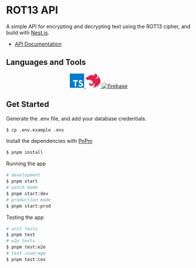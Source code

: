 # ROT13 API

A simple API for encrypting and decrypting text using the ROT13 cipher, and build with [Nest.js](https://nestjs.com/).

 - [API Documentation](https://nestjs-rot13.herokuapp.com/api/documentation)

## Languages and Tools

<div align="center">
  <a href="https://www.typescriptlang.org/" target="_blank" rel="noreferrer"> 
    <img src="https://raw.githubusercontent.com/devicons/devicon/master/icons/typescript/typescript-original.svg" alt="typescript" width="40" height="40"/> 
  </a>
  <a href="https://nestjs.com/" target="_blank" rel="noreferrer"> 
    <img src="https://raw.githubusercontent.com/devicons/devicon/master/icons/nestjs/nestjs-plain.svg" alt="nestjs" width="40" height="40"/> 
  </a>
  <a href="https://firebase.google.com/" target="_blank" rel="noreferrer"> 
    <img src="https://www.vectorlogo.zone/logos/firebase/firebase-icon.svg" alt="firebase" width="40" height="40"/> 
  </a>
</div>

## Get Started

Generate the .env file, and add your database credentials.

```bash
$ cp .env.example .env
```

Install the dependencies with [PnPm](https://pnpm.io/)

```bash
$ pnpm install
```

Running the app

```bash
# development
$ pnpm start
# watch mode
$ pnpm start:dev
# production mode
$ pnpm start:prod
```

Testing the app

```bash
# unit tests
$ pnpm test
# e2e tests
$ pnpm test:e2e
# test coverage
$ pnpm test:cov
```

